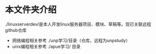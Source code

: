 # 本文件夹介绍

./linuxserverdev/是本人开发linux服务器项目、模块、草稿等。现已关联远程github仓库

- 网络编程相关参考 ./unp学习/目录（仓库，远程为unpstudy）
- unix编程相关参考 ./apue学习/ 目录

